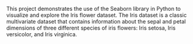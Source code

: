 This project demonstrates the use of the Seaborn library in Python to visualize and explore the Iris flower dataset. The Iris dataset is a classic multivariate dataset that contains information about the sepal and petal dimensions of three different species of iris flowers: Iris setosa, Iris versicolor, and Iris virginica.
